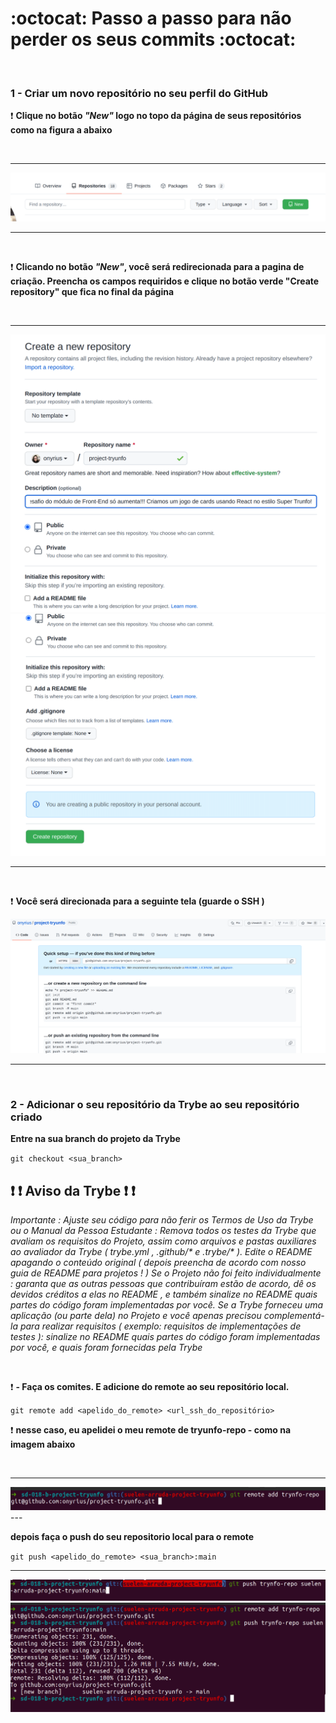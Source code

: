  
 #  :octocat: Passo a passo para não perder os seus commits :octocat:

<br/>

### 1 - Criar um novo repositório no seu perfil do GitHub 

:exclamation: **Clique no botão *"New"* logo no topo da página de seus repositórios como na figura a abaixo** 

<br/>

---
<img src="images/criando-novo-repositorio.png" alt="como criar um novo repositório">

---

<br/>

:exclamation: **Clicando no botão *"New"*, você será redirecionada para a pagina de criação. Preencha os campos requiridos e clique no botão verde "Create repository" que fica no final da página**

<br/>

---

<img src="images/preenchendo-os-campos-novo-repo.png" alt="preenchendo-os-campos-novo-repo"/>

<img src="images/clique-no-botao-verde.png" alt="clique-no-botao-verde"/>

---
<br/>

:exclamation: **Você será direcionada para a seguinte tela (guarde o SSH )**

<img src="images/copiar-ssh.png" alt="copiar-ssh"/>

---

<br/>

### 2 - Adicionar o seu repositório da Trybe ao seu repositório criado

**Entre na sua branch do projeto da Trybe**

`git checkout <sua_branch>`

## :exclamation: :exclamation: Aviso da Trybe :exclamation: :exclamation:

_Importante : Ajuste seu código para não ferir os Termos de Uso da Trybe ou o Manual da Pessoa Estudante :
Remova todos os testes da Trybe que avaliam os requisitos do Projeto, assim como arquivos e pastas auxiliares ao avaliador da Trybe ( trybe.yml , .github/* e .trybe/* ). Edite o README apagando o conteúdo original ( depois preencha de acordo com nosso guia de README para projetos ! ) Se o Projeto não foi feito individualmente : garanta que as outras pessoas que contribuíram estão de acordo, dê os devidos créditos a elas no README , e também sinalize no README quais partes do código foram implementadas por você.
Se a Trybe forneceu uma aplicação (ou parte dela) no Projeto e você apenas precisou complementá-la para realizar requisitos ( exemplo: requisitos de implementações de testes ): sinalize no README quais partes do código foram implementadas por você, e quais foram fornecidas pela Trybe_

<br/>

:exclamation: **- Faça os comites. E adicione do remote ao seu repositório local.**

`git remote add <apelido_do_remote> <url_ssh_do_repositório>`

:exclamation: **nesse caso, eu apelidei o meu remote de tryunfo-repo - como na imagem abaixo**

<br/>

---

<img src="images/adicionando-remote-ao-local.png" alt="adicionando-remote-ao-local"/>
---

<br/>

**depois faça o push do seu repositorio local para o  remote** 

`git push <apelido_do_remote> <sua_branch>:main`
<br/>

---

<img src="images/fazendo-push-para-o-remoto.png" alt="fazendo-push-para-o-remoto"/>
<br/>
<img src="images/resultado-do-push.png" alt="resultado-do-push"/>
